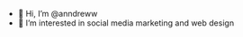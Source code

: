 - 👋 Hi, I’m @anndreww
- 👀 I’m interested in social media marketing and web design

<!---
anndreww/anndreww is a ✨ special ✨ repository because its `README.md` (this file) appears on your GitHub profile.
You can click the Preview link to take a look at your changes.
--->
